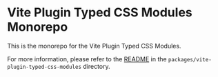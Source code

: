 # Vite Plugin Typed CSS Modules Monorepo

This is the monorepo for the Vite Plugin Typed CSS Modules.

For more information, please refer to the [README](./packages/vite-plugin-typed-css-modules/README.md) in the `packages/vite-plugin-typed-css-modules` directory.
